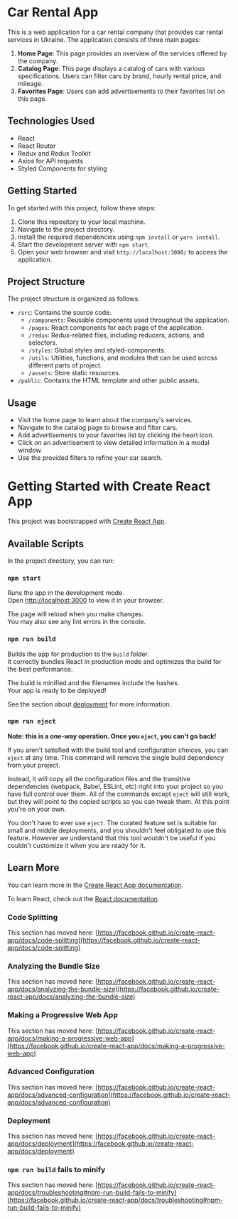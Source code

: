 # Car Rental App

This is a web application for a car rental company that provides car rental services in Ukraine. The application consists of three main pages:

1. **Home Page**: This page provides an overview of the services offered by the company.
2. **Catalog Page**: This page displays a catalog of cars with various specifications. Users can filter cars by brand, hourly rental price, and mileage.
3. **Favorites Page**: Users can add advertisements to their favorites list on this page.

## Technologies Used

- React
- React Router
- Redux and Redux Toolkit
- Axios for API requests
- Styled Components for styling

## Getting Started

To get started with this project, follow these steps:

1. Clone this repository to your local machine.
2. Navigate to the project directory.
3. Install the required dependencies using `npm install` or `yarn install`.
4. Start the development server with `npm start`.
5. Open your web browser and visit `http://localhost:3000/` to access the application.

## Project Structure

The project structure is organized as follows:

- `/src`: Contains the source code.
  - `/components`: Reusable components used throughout the application.
  - `/pages`: React components for each page of the application.
  - `/redux`: Redux-related files, including reducers, actions, and selectors.
  - `/styles`: Global styles and styled-components.
  - `/utils`:  Utilities, functions, and modules that can be used across different parts of project.
  - `/assets`: Store static resources.
- `/public`: Contains the HTML template and other public assets.

## Usage

- Visit the home page to learn about the company's services.
- Navigate to the catalog page to browse and filter cars.
- Add advertisements to your favorites list by clicking the heart icon.
- Click on an advertisement to view detailed information in a modal window.
- Use the provided filters to refine your car search.


# Getting Started with Create React App

This project was bootstrapped with [Create React App](https://github.com/facebook/create-react-app).

## Available Scripts

In the project directory, you can run:

### `npm start`

Runs the app in the development mode.\
Open [http://localhost:3000](http://localhost:3000) to view it in your browser.

The page will reload when you make changes.\
You may also see any lint errors in the console.

### `npm run build`

Builds the app for production to the `build` folder.\
It correctly bundles React in production mode and optimizes the build for the best performance.

The build is minified and the filenames include the hashes.\
Your app is ready to be deployed!

See the section about [deployment](https://facebook.github.io/create-react-app/docs/deployment) for more information.

### `npm run eject`

**Note: this is a one-way operation. Once you `eject`, you can't go back!**

If you aren't satisfied with the build tool and configuration choices, you can `eject` at any time. This command will remove the single build dependency from your project.

Instead, it will copy all the configuration files and the transitive dependencies (webpack, Babel, ESLint, etc) right into your project so you have full control over them. All of the commands except `eject` will still work, but they will point to the copied scripts so you can tweak them. At this point you're on your own.

You don't have to ever use `eject`. The curated feature set is suitable for small and middle deployments, and you shouldn't feel obligated to use this feature. However we understand that this tool wouldn't be useful if you couldn't customize it when you are ready for it.

## Learn More

You can learn more in the [Create React App documentation](https://facebook.github.io/create-react-app/docs/getting-started).

To learn React, check out the [React documentation](https://reactjs.org/).

### Code Splitting

This section has moved here: [https://facebook.github.io/create-react-app/docs/code-splitting](https://facebook.github.io/create-react-app/docs/code-splitting)

### Analyzing the Bundle Size

This section has moved here: [https://facebook.github.io/create-react-app/docs/analyzing-the-bundle-size](https://facebook.github.io/create-react-app/docs/analyzing-the-bundle-size)

### Making a Progressive Web App

This section has moved here: [https://facebook.github.io/create-react-app/docs/making-a-progressive-web-app](https://facebook.github.io/create-react-app/docs/making-a-progressive-web-app)

### Advanced Configuration

This section has moved here: [https://facebook.github.io/create-react-app/docs/advanced-configuration](https://facebook.github.io/create-react-app/docs/advanced-configuration)

### Deployment

This section has moved here: [https://facebook.github.io/create-react-app/docs/deployment](https://facebook.github.io/create-react-app/docs/deployment)

### `npm run build` fails to minify

This section has moved here: [https://facebook.github.io/create-react-app/docs/troubleshooting#npm-run-build-fails-to-minify](https://facebook.github.io/create-react-app/docs/troubleshooting#npm-run-build-fails-to-minify)
